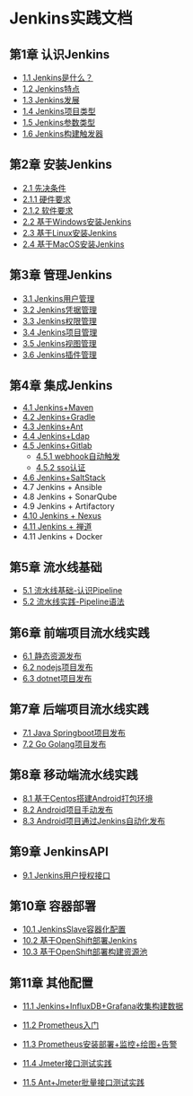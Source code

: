 # Jenkins实践文档

## 第1章 认识Jenkins

- [1.1  Jenkins是什么？](chapter/第一章-认识Jenkins.md)
- [1.2  Jenkins特点](chapter/第一章-认识Jenkins.md)
- [1.3  Jenkins发展](chapter/第一章-认识Jenkins.md)
- [1.4  Jenkins项目类型](chapter/第一章-认识Jenkins.md)
- [1.5  Jenkins参数类型](chapter/第一章-认识Jenkins.md)
- [1.6  Jenkins构建触发器](chapter/第一章-认识Jenkins.md)

## 第2章 安装Jenkins

- [2.1  先决条件](chapter/第二章-安装Jenkins.md)
 -  [2.1.1 硬件要求](chapter/第二章-安装Jenkins.md)
 -  [2.1.2 软件要求](chapter/第二章-安装Jenkins.md)
- [2.2  基于Windows安装Jenkins](chapter/第二章-安装Jenkins.md)
- [2.3  基于Linux安装Jenkins](chapter/第二章-安装Jenkins.md)
- [2.4  基于MacOS安装Jenkins](chapter/第二章-安装Jenkins.md)

## 第3章 管理Jenkins
- [3.1  Jenkins用户管理](chapter/第三章-管理Jenkins(一).md)
- [3.2  Jenkins凭据管理](chapter/第三章-管理Jenkins(一).md)
- [3.3  Jenkins权限管理](chapter/第三章-管理Jenkins(一).md)
- [3.4  Jenkins项目管理](chapter/第四章-管理Jenkins(二).md)
- [3.5  Jenkins视图管理](chapter/第四章-管理Jenkins(二).md)
- [3.6  Jenkins插件管理](chapter/第四章-管理Jenkins(二).md)

## 第4章 集成Jenkins
- [4.1  Jenkins+Maven](chapter/第五章-集成Jenkins(一).md)
- [4.2  Jenkins+Gradle](chapter/第五章-集成Jenkins(一).md)
- [4.3  Jenkins+Ant](chapter/第五章-集成Jenkins(一).md)
- [4.4  Jenkins+Ldap](chapter/第六章-集成Jenkins(二).md)
- [4.5  Jenkins+Gitlab](chapter/第七章-集成Jenkins(三).md)
   - [ 4.5.1 webhook自动触发](chapter/第七章-集成Jenkins(三).md)
   -  [4.5.2 sso认证](chapter/第七章-集成Jenkins(三).md)
- [4.6 Jenkins+SaltStack](chapter/第八章-集成Jenkins(四).md)
- 4.7 Jenkins + Ansible
- 4.8 Jenkins + SonarQube
- 4.9 Jenkins + Artifactory
- [4.10 Jenkins + Nexus](chapter/Jenkins-nexus.md)
- [4.11 Jenkins + 禅道](chapter/Jenkins-zbox.md)
- 4.11 Jenkins + Docker

## 第5章 流水线基础

- [5.1 流水线基础-认识Pipeline](chapter/第九章-流水线实践(一).md)
- [5.2 流水线实践-Pipeline语法](chapter/第十章-流水线实践(二).md)


## 第6章 前端项目流水线实践
- [6.1 静态资源发布](chapter/第十一章-流水线实践(三).md)
- [6.2 nodejs项目发布](chapter/第十二章-流水线实践(四).md)
- [6.3 dotnet项目发布](chapter/dotnet项目流水线.md)

## 第7章 后端项目流水线实践
 - [7.1 Java Springboot项目发布](chapter/springboot项目流水线.md)
 - [7.2 Go Golang项目发布](chapter/Golang项目流水线.md)
 
## 第8章 移动端流水线实践
 -  [8.1 基于Centos搭建Android打包环境](chapter/android/Android打包环境.md)
 -  [8.2 Android项目手动发布](chapter/android/Android发布(手动).md)
 -  [8.3 Android项目通过Jenkins自动化发布](chapter/android/AndroidJenkins发布流水线.md)

## 第9章 JenkinsAPI
 - [9.1 Jenkins用户授权接口](chapter/Jenkins脚本自动授权.md)

## 第10章 容器部署
 - [10.1 JenkinsSlave容器化配置](chapter/JenkinsSlave容器化配置.md)
 - [10.2 基于OpenShift部署Jenkins](chapter/Jenkins-in-Openshift.md)
 - [10.3 基于OpenShift部署构建资源池](chapter/openshift-jenkins/基于OpenShit搭建Jenkins构建资源池.md)
 
 
 ## 第11章 其他配置
 - [ 11.1 Jenkins+InfluxDB+Grafana收集构建数据 ](chapter/Jenkins+InfluxDB+Grafana收集构建数据.md)

 - [ 11.2 Prometheus入门 ](chapter/Prometheus入门.md)
 - [ 11.3 Prometheus安装部署+监控+绘图+告警](chapter/Prometheus安装部署+监控+绘图+告警.md)
 - [ 11.4 Jmeter接口测试实践 ](chapter/jmeter01/Jmeter接口测试.md)
 - [ 11.5 Ant+Jmeter批量接口测试实践 ](chapter/ant+jmeter/AntJmeter接口测试.md)
